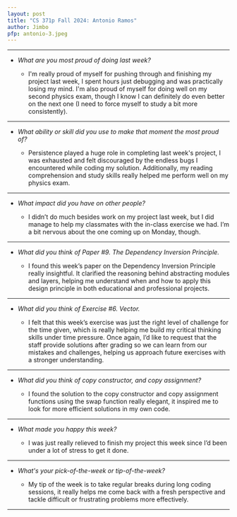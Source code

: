 ```yaml
---
layout: post
title: "CS 371p Fall 2024: Antonio Ramos"
author: Jimbo
pfp: antonio-3.jpeg
---
```

---
* *What are you most proud of doing last week?*

    * I'm really proud of myself for pushing through and finishing my project last week, I spent hours just debugging and was practically losing my mind. I'm also proud of myself for doing well on my second physics exam, though I know I can definitely do even better on the next one (I need to force myself to study a bit more consistently).

---
* *What ability or skill did you use to make that moment the most proud of?*

    * Persistence played a huge role in completing last week's project, I was exhausted and felt discouraged by the endless bugs I encountered while coding my solution. Additionally, my reading comprehension and study skills really helped me perform well on my physics exam.

---
* *What impact did you have on other people?*

    * I didn’t do much besides work on my project last week, but I did manage to help my classmates with the in-class exercise we had. I’m a bit nervous about the one coming up on Monday, though.

---
* *What did you think of Paper #9. The Dependency Inversion Principle.*

    * I found this week’s paper on the Dependency Inversion Principle really insightful. It clarified the reasoning behind abstracting modules and layers, helping me understand when and how to apply this design principle in both educational and professional projects.

---
* *What did you think of Exercise #6. Vector.*

    *  I felt that this week’s exercise was just the right level of challenge for the time given, which is really helping me build my critical thinking skills under time pressure. Once again, I’d like to request that the staff provide solutions after grading so we can learn from our mistakes and challenges, helping us approach future exercises with a stronger understanding.

---
* *What did you think of copy constructor, and copy assignment?*

    *  I found the solution to the copy constructor and copy assignment functions using the swap function really elegant, it inspired me to look for more efficient solutions in my own code.

---
* *What made you happy this week?*

    * I was just really relieved to finish my project this week since I’d been under a lot of stress to get it done.

---
* *What's your pick-of-the-week or tip-of-the-week?*

    * My tip of the week is to take regular breaks during long coding sessions, it really helps me come back with a fresh perspective and tackle difficult or frustrating problems more effectively.

---